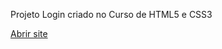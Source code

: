 Projeto Login criado no Curso de HTML5 e CSS3

<a href="https://projeto-login-vert-seven.vercel.app/">Abrir site</a>
